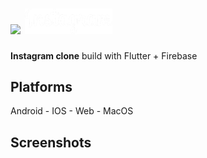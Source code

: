 # <img src="https://storage.googleapis.com/cms-storage-bucket/ec64036b4eacc9f3fd73.svg"> <img src="https://github.com/carum98/instagram-clone/blob/main/assets/logo.png" width="140"> 


**Instagram clone** build with Flutter + Firebase

## Platforms
Android - IOS - Web - MacOS

## Screenshots
